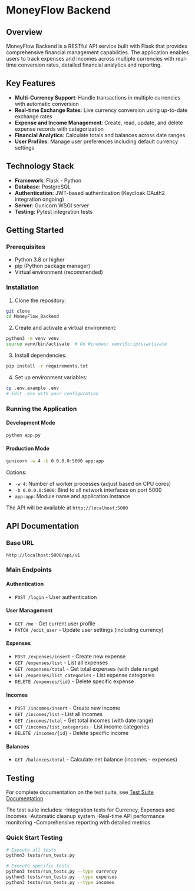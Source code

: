 # MoneyFlow Backend

## Overview

MoneyFlow Backend is a RESTful API service built with Flask that provides comprehensive financial management capabilities. The application enables users to track expenses and incomes across multiple currencies with real-time conversion rates, detailed financial analytics and reporting.

## Key Features

- **Multi-Currency Support**: Handle transactions in multiple currencies with automatic conversion
- **Real-time Exchange Rates**: Live currency conversion using up-to-date exchange rates
- **Expense and Income Management**: Create, read, update, and delete expense records with categorization
- **Financial Analytics**: Calculate totals and balances across date ranges
- **User Profiles**: Manage user preferences including default currency settings

## Technology Stack

- **Framework**: Flask - Python
- **Database**: PostgreSQL
- **Authentication**: JWT-based authentication (Keycloak OAuth2 integration ongoing)
- **Server**: Gunicorn WSGI server
- **Testing**: Pytest integration tests

## Getting Started

### Prerequisites

- Python 3.8 or higher
- pip (Python package manager)
- Virtual environment (recommended)

### Installation

1. Clone the repository:
```bash
git clone 
cd MoneyFlow_Backend
```

2. Create and activate a virtual environment:
```bash
python3 -m venv venv
source venv/bin/activate  # On Windows: venv\Scripts\activate
```

3. Install dependencies:
```bash
pip install -r requirements.txt
```

4. Set up environment variables:
```bash
cp .env.example .env
# Edit .env with your configuration
```

### Running the Application

#### Development Mode
```bash
python app.py
```

#### Production Mode
```bash
gunicorn -w 4 -b 0.0.0.0:5000 app:app
```

Options:
- `-w 4`: Number of worker processes (adjust based on CPU cores)
- `-b 0.0.0.0:5000`: Bind to all network interfaces on port 5000
- `app:app`: Module name and application instance

The API will be available at `http://localhost:5000`

## API Documentation

### Base URL
```
http://localhost:5000/api/v1
```

### Main Endpoints

#### Authentication
- `POST /login` - User authentication

#### User Management
- `GET /me` - Get current user profile
- `PATCH /edit_user` - Update user settings (including currency)

#### Expenses
- `POST /expenses/insert` - Create new expense
- `GET /expenses/list` - List all expenses
- `GET /expenses/total` - Get total expenses (with date range)
- `GET /expenses/list_categories` - List expense categories
- `DELETE /expenses/{id}` - Delete specific expense

#### Incomes
- `POST /incomes/insert` - Create new income
- `GET /incomes/list` - List all incomes
- `GET /incomes/total` - Get total incomes (with date range)
- `GET /incomes/list_categories` - List income categories
- `DELETE /incomes/{id}` - Delete specific income

#### Balances
- `GET /balances/total` - Calculate net balance (incomes - expenses)


## Testing

For complete documentation on the test suite, see [Test Suite Documentation](./docs/TESTING.md)

The test suite includes:
-Integration tests for Currency, Expenses and Incomes
-Automatic cleanup system
-Real-time API performance monitoring
-Comprehensive reporting with detailed metrics

### Quick Start Testing
```bash
# Execute all tests
python3 tests/run_tests.py

# Execute specific tests
python3 tests/run_tests.py --type currency
python3 tests/run_tests.py --type expenses
python3 tests/run_tests.py --type incomes
```